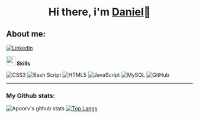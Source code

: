 <H1 align="center"> Hi there, i'm <a href="https://github.com/Dgarridoo">Daniel</a>👋</h1>

<h2>About me:</h2>

<a href="https://www.linkedin.com/in/daniel-garcía-garrido-a46002355">![LinkedIn](https://img.shields.io/badge/linkedin-%230077B5.svg?style=for-the-badge&logo=linkedin&logoColor=white)</a>


<img src="https://media2.giphy.com/media/QssGEmpkyEOhBCb7e1/giphy.gif?cid=ecf05e47a0n3gi1bfqntqmob8g9aid1oyj2wr3ds3mg700bl&rid=giphy.gif" width ="25"><b> Skills</b>
<br>

![CSS3](https://img.shields.io/badge/css3-%231572B6.svg?style=for-the-badge&logo=css3&logoColor=white)
![Bash Script](https://img.shields.io/badge/bash_script-%23121011.svg?style=for-the-badge&logo=gnu-bash&logoColor=white)
![HTML5](https://img.shields.io/badge/html5-%23E34F26.svg?style=for-the-badge&logo=html5&logoColor=white)
![JavaScript](https://img.shields.io/badge/javascript-%23323330.svg?style=for-the-badge&logo=javascript&logoColor=%23F7DF1E)
![MySQL](https://img.shields.io/badge/mysql-4479A1.svg?style=for-the-badge&logo=mysql&logoColor=white)
![GitHub](https://img.shields.io/badge/github-%23121011.svg?style=for-the-badge&logo=github&logoColor=white)



---
### My Github stats:
![Apoorv's github stats](https://github-readme-stats.vercel.app/api?username=Dgarridoo&show_icons=true&title_color=ffc857&icon_color=8ac926&text_color=daf7dc&bg_color=151515&hide=["stars"])
[![Top Langs](https://github-readme-stats.vercel.app/api/top-langs/?username=Dgarrido&layout=compact&text_color=daf7dc&bg_color=151515)](https://github.com/anuraghazra/github-readme-stats)
